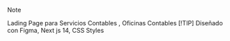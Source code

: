 >[!NOTE]
>Lading Page para Servicios Contables , Oficinas Contables
>[!TIP]
>Diseñado con Figma, Next js 14, CSS Styles

